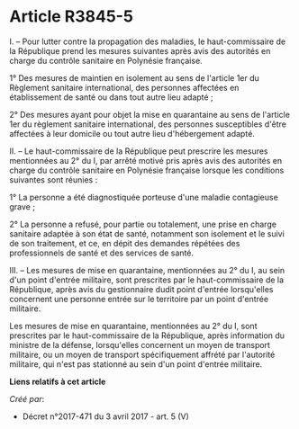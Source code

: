 # Article R3845-5

I. – Pour lutter contre la propagation des maladies, le haut-commissaire de la République prend les mesures suivantes après
avis des autorités en charge du contrôle sanitaire en Polynésie française.

1° Des mesures de maintien en isolement au sens de l'article 1er du Règlement sanitaire international, des personnes
affectées en établissement de santé ou dans tout autre lieu adapté ;

2° Des mesures ayant pour objet la mise en quarantaine au sens de l'article 1er du règlement sanitaire international, des
personnes susceptibles d'être affectées à leur domicile ou tout autre lieu d'hébergement adapté.

II. – Le haut-commissaire de la République peut prescrire les mesures mentionnées au 2° du I, par arrêté motivé pris après
avis des autorités en charge du contrôle sanitaire en Polynésie française lorsque les conditions suivantes sont réunies :

1° La personne a été diagnostiquée porteuse d'une maladie contagieuse grave ;

2° La personne a refusé, pour partie ou totalement, une prise en charge sanitaire adaptée à son état de santé, notamment son
isolement et le suivi de son traitement, et ce, en dépit des demandes répétées des professionnels de santé et des services de
santé.

III. – Les mesures de mise en quarantaine, mentionnées au 2° du I, au sein d'un point d'entrée militaire, sont prescrites par
le haut-commissaire de la République, après avis du gestionnaire dudit point d'entrée lorsqu'elles concernent une personne
entrée sur le territoire par un point d'entrée militaire.

Les mesures de mise en quarantaine, mentionnées au 2° du I, sont prescrites par le haut-commissaire de la République, après
information du ministre de la défense, lorsqu'elles concernent un moyen de transport militaire, ou un moyen de transport
spécifiquement affrété par l'autorité militaire, qui n'est pas stationné au sein d'un point d'entrée militaire.

**Liens relatifs à cet article**

_Créé par_:

  - Décret n°2017-471 du 3 avril 2017 - art. 5 (V)
